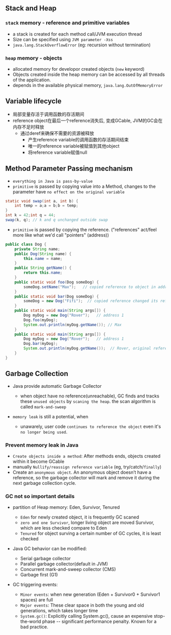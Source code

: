 ## Stack and Heap

### `stack` memory - reference and primitive variables
- a stack is created for each method call/JVM execution thread
- Size can be specified using `JVM parameter -Xss`
- `java.lang.StackOverflowError` (eg: recursion without termination)

### `heap` memory - objects
- allocated memory for developor created objects (`new` keyword)
- Objects created inside the heap memory can be accessed by all threads of the application.
- depends in the available physical memory, `java.lang.OutOfMemoryError`

## Variable lifecycle
- 局部变量存活于调用函数的存活期间
- reference object在最后一个reference消失后, 变成GCable, JVM的GC会在内存不足时释放
    - 通过deref来确保不需要的资源被释放
        - 产生reference variable的调用函数的存活期间结束 
        - 唯一的reference variable被赋值到其他object
        - 将reference variable赋值null


## Method Parameter Passing mechanism
- `everything in Java is pass-by-value`
- `primitive` is passed by copying value into a Method, changes to the parameter have `no effect on the original variable`
```java
static void swap(int a, int b) {
    int temp = a;a = b;b = temp;
}
int k = 42;int q = 44;
swap(k, q); // k and q unchanged outside swap
```
- `primitive` is passed by copying the reference. ("references" act/feel more like what we'd call "pointers" (address))

```java
public class Dog {
    private String name;
    public Dog(String name) {
        this.name = name;
    }
    public String getName() {
        return this.name;
    }
    public static void foo(Dog someDog) {
        someDog.setName("Max");   // copied reference to object in address 1 modified 
    }
    public static void bar(Dog someDog) {
        someDog = new Dog("Fifi");  // copied reference changed its reference    
    }
    public static void main(String args[]) {
        Dog myDog = new Dog("Rover");   // address 1
        Dog.foo(myDog);    
        System.out.println(myDog.getName()); // Max
    }
    public static void main(String args[]) {
        Dog myDog = new Dog("Rover");   // address 1
        Dog.bar(myDog);
        System.out.println(myDog.getName());  // Rover, original reference still point to address 1
    }
}
```

## Garbage Collection 
- Java provide automatic Garbage Collector
    - when object have no reference(unreachable), GC finds and tracks these `unused objects` by `scaning the heap`. the scan algorithm is called `mark-and-sweep`  

- `memory leak` is still a potential, when 
  - unawarely, user code `continues to reference the object` even it's `no longer being used`.

### Prevent memory leak in Java
- `Create objects inside a method`: After methods ends, objects created within it become GCable
- manually `Nullify/reassign reference variable` (eg, try/catch/`finally`)
- Create an `anonymous object`. An anonymous object doesn’t have a reference, so the garbage collector will mark and remove it during the next garbage collection cycle.


### GC not so important details
- partition of Heap memory: Eden, Survivor, Tenured
    - `Eden` for newly created object, it is frequently GC scaned
    - `zero and one Survivor`, longer living object are moved Survivor, which are less checked compare to Eden
    - `Tenured` for object surving a certain number of GC cycles, it is least checked

- Java GC behavior can be modified:
    - Serial garbage collector
    - Parallel garbage collector(default in JVM)
    - Concurrent mark-and-sweep collector (CMS)
    - Garbage first (G1) 

- GC triggering events:
    - `Minor events`: when new generation (Eden + Survivor0 + Survivor1 spaces) are full
    - `Major events`: These clear space in both the young and old generations, which takes longer time
    - `System.gc()`: Explicitly calling System.gc(), cause an expensive stop-the-world phase -- significant performance penalty. Known for a bad practice.

